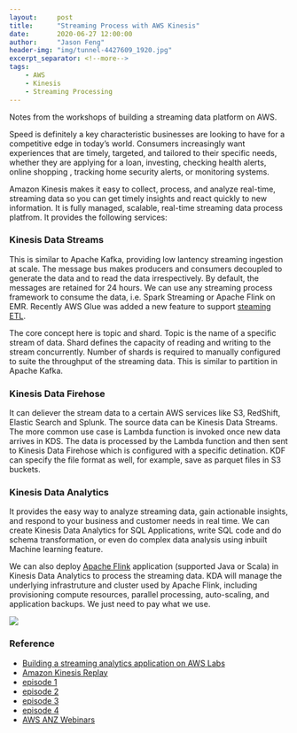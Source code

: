```yaml
---
layout:     post
title:      "Streaming Process with AWS Kinesis"
date:       2020-06-27 12:00:00
author:     "Jason Feng"
header-img: "img/tunnel-4427609_1920.jpg"
excerpt_separator: <!--more-->
tags:
    - AWS
    - Kinesis
    - Streaming Processing
---
```

Notes from the workshops of building a streaming data platform on AWS.
<!--more-->

Speed is definitely a key characteristic businesses are looking to have for a competitive edge in today’s world. Consumers increasingly want experiences that are timely, targeted, and tailored to their specific needs, whether they are applying for a loan, investing, checking health alerts, online shopping , tracking home security alerts, or monitoring systems.

Amazon Kinesis makes it easy to collect, process, and analyze real-time, streaming data so you can get timely insights and react quickly to new information. It is fully managed, scalable, real-time streaming data process platfrom. It provides the following services:

### Kinesis Data Streams
This is similar to Apache Kafka, providing low lantency streaming ingestion at scale. The message bus makes producers and consumers decoupled to generate the data and to read the data irrespectively. By default, the messages are retained for 24 hours. We can use any streaming process framework to consume the data, i.e. Spark Streaming or Apache Flink on EMR. Recently AWS Glue was added a new feature to support [steaming ETL](https://aws.amazon.com/about-aws/whats-new/2020/04/aws-glue-now-supports-serverless-streaming-etl/).

The core concept here is topic and shard. Topic is the name of a specific stream of data. Shard defines the capacity of reading and writing to the stream concurrently. Number of shards is required to manually configured to suite the throughput of the streaming data. This is similar to partition in Apache Kafka. 

### Kinesis Data Firehose
It can deliever the stream data to a certain AWS services like S3, RedShift, Elastic Search and Splunk. The source data can be Kinesis Data Streams. The more common use case is Lambda function is invoked once new data arrives in KDS. The data is processed by the Lambda function and then sent to Kinesis Data Firehose which is configured with a specific detination. KDF can specify the file format as well, for example, save as parquet files in S3 buckets.

### Kinesis Data Analytics
It provides the easy way to analyze streaming data, gain actionable insights, and respond to your business and customer needs in real time. We can create Kinesis Data Analytics for SQL Applications, write SQL code and do schema transformation, or even do complex data analysis using inbuilt Machine learning feature.

We can also deploy [Apache Flink](https://flink.apache.org/) application (supported Java or Scala) in Kinesis Data Analytics to process the streaming data. KDA will manage the underlying infrastruture and cluster used by Apache Flink, including provisioning compute resources, parallel processing, auto-scaling, and application backups. We just need to pay what we use.

![](/img/2020-06-27-aws-kinesis-arch.png)
### Reference
- [Building a streaming analytics application on AWS Labs](https://kinesis-immersion-day1.s3.amazonaws.com/immersionday/README.html)
- [Amazon Kinesis Replay](https://github.com/aws-samples/amazon-kinesis-replay)
- [episode 1](https://anz-resources.awscloud.com/anz-webinars-on-demand-developer/episode-1-real-time-data-processing-core-concepts-and-create-your-first-data-stream-3)
- [episode 2](https://anz-resources.awscloud.com/anz-webinars-on-demand-developer/episode-2-stream-data-processing-with-kinesis-data-firehose-and-aws-lambda-3)
- [episode 3](https://anz-resources.awscloud.com/anz-webinars-on-demand-developer/episode-3-serverless-stream-processing-with-sql-3)
- [episode 4](https://anz-resources.awscloud.com/anz-webinars-on-demand-developer/episode-4-building-end-to-end-stream-processing-pipeline-3)
- [AWS ANZ Webinars](https://anz-resources.awscloud.com/anz-webinars-on-demand)